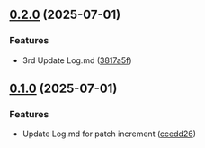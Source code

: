 ## [0.2.0](https://github.com/Reetwiz/FellowBlogs/compare/v0.1.0...v0.2.0) (2025-07-01)


### Features

* 3rd Update Log.md ([3817a5f](https://github.com/Reetwiz/FellowBlogs/commit/3817a5fce53411df55f287bde09722d5a1266daf))

## [0.1.0](https://github.com/Reetwiz/FellowBlogs/compare/v1.0.0...v0.1.0) (2025-07-01)


### Features

* Update Log.md for patch increment ([ccedd26](https://github.com/Reetwiz/FellowBlogs/commit/ccedd26b54abcf3772160683277c3349e9f46259))

